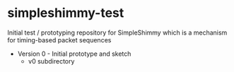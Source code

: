 # simpleshimmy-test

Initial test / prototyping repository for SimpleShimmy which is a mechanism for timing-based packet sequences

* Version 0 - Initial prototype and sketch
   * v0 subdirectory



